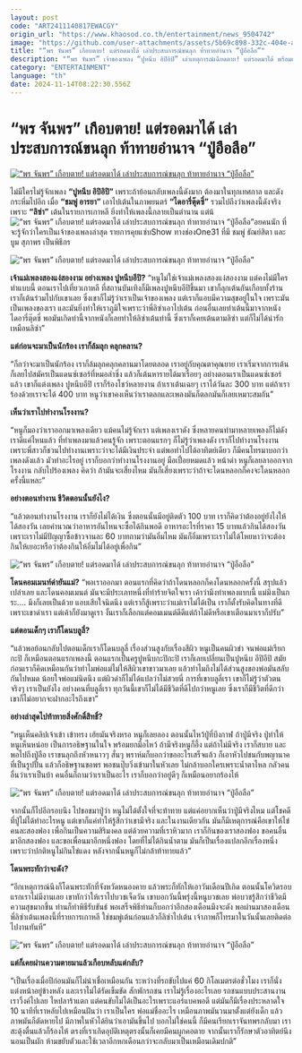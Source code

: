 ```yaml
---
layout: post
code: "ART2411140817EWACGY"
origin_url: "https://www.khaosod.co.th/entertainment/news_9504742"
image: "https://github.com/user-attachments/assets/5b69c898-332c-404e-acba-311132b79545"
title: "“พร จันพร” เกือบตาย! แต่รอดมาได้ เล่าประสบการณ์ขนลุก ท้าทายอำนาจ “ปู่อือลือ”"
description: "“พร จันพร” เจ้าของเพลง “ปูหนีบ อิปิอิปิ” เล่าเหตุการณ์เฉียดตาย! แต่รอดมาได้ พร้อมเผยประสบการณ์ชวนขนลุก ท้าทายอำนาจ “ปู่อือลือ”"
category: "ENTERTAINMENT"
language: "th"
date: 2024-11-14T08:22:30.556Z
---
```


# “พร จันพร” เกือบตาย! แต่รอดมาได้ เล่าประสบการณ์ขนลุก ท้าทายอำนาจ “ปู่อือลือ”

[![“พร จันพร” เกือบตาย! แต่รอดมาได้ เล่าประสบการณ์ขนลุก ท้าทายอำนาจ “ปู่อือลือ”](https://www.khaosod.co.th/wpapp/uploads/2024/11/ponjanpon_141167-1.jpg "“พร จันพร” เกือบตาย! แต่รอดมาได้ เล่าประสบการณ์ขนลุก ท้าทายอำนาจ “ปู่อือลือ”")](https://www.khaosod.co.th/wpapp/uploads/2024/11/ponjanpon_141167-1.jpg)

ไม่มีใครไม่รู้จักเพลง **“ปูหนีบ อิปิอิปิ”** เพราะถ้าย้อนกลับเพลงนี้ดังมาก ต้องมาในทุกเทศกาล และดังกระหึ่มไปอีก เมื่อ **“ชมพู่ อารยา”** เอาไปเต้นในภาพยนตร์ **“ไดอารี่ตุ๊ดซี่”** รวมไปถึงว่าเพลงนี้ดังจริง เพราะ **“ลิซ่า”** เต้นในรายการเกาหลี ยิ่งทำให้เพลงนี้กลายเป็นตำนาน แต่น้![“พร จันพร” เกือบตาย! แต่รอดมาได้ เล่าประสบการณ์ขนลุก ท้าทายอำนาจ “ปู่อือลือ”](https://www.khaosod.co.th/wpapp/uploads/2024/11/ponjanpon_141167-7.jpg)อยคนนัก ที่จะรู้จักว่าใครเป็นเจ้าของเพลงล่าสุด รายการคุยแซ่บShow ทางช่องOne31 ที่มี ชมพู่ ธัณย์สิตา และ บูม สุภาพร เป็นพิธีกร

![“พร จันพร” เกือบตาย! แต่รอดมาได้ เล่าประสบการณ์ขนลุก ท้าทายอำนาจ “ปู่อือลือ”](https://www.khaosod.co.th/wpapp/uploads/2024/11/ponjanpon_141167-8.jpg)

**เจ้าแม่เพลงสองแง่สองงาม อย่างเพลง ปูหนีบอีปิ?** “หนูไม่ใช่เจ้าแม่เพลงสองแง่สองงาม แต่คงไม่มีใครทำแบบนี้ ตอนเราไปเที่ยวเกาหลี ที่สถานบันเทิงก็มีเพลงปูหนีบอีปิขึ้นมา เขาก็ลุกเต้นกันเกือบทั้งร้าน เราก็เต้นร่วมไปกับเขาเลย ซึ่งเขาก็ไม่รู้ว่าเราเป็นเจ้าของเพลง แต่เราก็แอบมีความสุขอยู่ในใจ เพราะมันเป็นเพลงของเรา และมันยิ่งทำให้เราภูมิใจเพราะว่าพี่ลิซ่าเอาไปเต้น ก่อนอื่นเลยท่าเต้นนี้มาจากหนังไดอารี่ตุ๊ดซี่ พอมันเกิดท่านี้จากหนังก็เลยทำให้ลิซ่าเต้นท่านี้ ซึ่งเราก็เคยเต้นตามลิซ่า แต่ก็ไม่ได้น่ารักเหมือนลิซ่า”

**แต่ก่อนจะมาเป็นนักร้อง เราก็ล้มลุก คลุกคลาน?**

“ก็กว่าจะมาเป็นนักร้อง เราก็ล้มลุกคลุกคลานมาโดยตลอด เราอยู่กับคุณตาคุณยาย เราเริ่มจากการเต้น ก็เลยไปสมัครเป็นแดนซ์เซอร์ที่หมอลำซิ่ง แล้วก็เต้นหารายได้มาเรื่อยๆ อย่างตอนเราเป็นแดนซ์เซอร์แล้ว เขาก็แต่งเพลง ปูหนีบอีปิ เราก็ร้องโชว์หลายงาน ถ้าเราเต้นเฉยๆ เราได้วันละ 300 บาท แต่ถ้าเราร้องด้วยเราจะได้ 400 บาท หนูว่าเขาคงเห็นว่าเราตลกและเพลงมันก็ตลกมันก็เลยเหมาะสมกัน”



**เห็นว่าเราไปทำงานโรงงาน?**

“หนูก็มองว่าเราออกมาเพลงเดียว แม้คนไม่รู้จักเรา แต่เพลงเราดัง ซึ่งหลายคนทำมาหลายเพลงก็ไม่ดัง เราดีแค่ไหนแล้ว ที่ทำเพลงมาแล้วคนรู้จัก เพราะตอนแรกๆ ก็ไม่รู้ว่าเพลงดัง เราก็ไปทำงานโรงงาน เพราะพี่สาวก็ชวนไปทำงานเพราะว่าจะได้มีเงินประจำ แต่พอทำไปได้อาทิตย์เดียว ก็มีคนโทรมาบอกว่าเพลงดังแล้ว มัวทำอะไรอยู่ เราก็บอกว่าทำงานโรงงานอยู่ มือเปื่อยหมดแล้ว หน้าดำ หนูก็เลยลาออกจากโรงงาน กลับไปร้องเพลง คิดว่า ถ้ามันจะเสี่ยงไหม มันก็เสี่ยงเพราะว่าถ้าจะโดนหลอกก็คงจะโดนหลอกครั้งนี้แหละ”

**อย่างตอนทำงาน ชีวิตตอนนั้นยังไง?**

“แล้วตอนทำงานโรงงาน เราก็ยังไม่ได้เงิน ซึ่งตอนนั้นมีอยู่ติดตัว 100 บาท เราก็คิดว่าต้องอยู่ยังไงให้ได้สองวัน เลยคำนวณว่าอาหารอันไหนจะซื้อได้กินพอดี อาหารอะไรที่ราคา 15 บาทแล้วกินได้สองวัน เพราะเราไม่มีปัญญาซื้อข้าวจานละ 60 บาทถามว่ามันอิ่มไหม มันก็อิ่มเพราะเราไม่ได้โหยหาว่าจะต้องกินให้เยอะหรือว่าต้องกินให้อิ่มไม่ได้อยู่เพื่อกิน”

![“พร จันพร” เกือบตาย! แต่รอดมาได้ เล่าประสบการณ์ขนลุก ท้าทายอำนาจ “ปู่อือลือ”](https://www.khaosod.co.th/wpapp/uploads/2024/11/ponjanpon_141167-6.jpg)

**โดนคอมเมนท์ด่ายันแม่?** “พอเราออกมา ตอนแรกที่คิดว่าถ้าโดนหลอกก็คงโดนหลอกครั้งนี้ สรุปแล้วเปล่าเลย และโดนคอมเมนต์ มันจะมีประเภทหนึ่งที่ทำร้ายจิตใจเรา เค้าว่ามึงทำเพลงแบบนี้ แม่มึงเป็นกระ…. มึงก็เลยเป็นด้วย แอบเสียใจนิดนึง แต่เราก็สู้เพราะว่าแม่เราไม่ได้เป็น เราก็ตั้งรับคิดในทางที่ดี เพราะเขาด่าเรา แต่เค้าก็ยังมาดูเรา งั้นเราก็เลือกแต่คอมเมนต์ดีดีแต่ถ้าไม่ดีหรือเขาเตือนมาเราก็ปรับ”

**แต่ตอนเด็กๆ เราก็โดนบลูลี่?**

“แล้วพอย้อนกลับไปตอนเด็กเราก็โดนบลูลี่ เรื่องส่วนสูงกับเรื่องสีผิว หนูเป็นคนผิวขำ จนพ่อแม่เรียกกะปิ ก็เหมือนตอนแรกเพลงนี้ ตอนแรกเป็นครูปูหนีบกะปิกะปิ เราก็เลยเปลี่ยนเป็นปูหนีบ อีปิอีปิ สมัยก่อนเราก็คิดเหมือนกันว่าทำไมพ่อแม่ไม่ให้สีผิวเขาขาวมาเลย แล้วทำไมถึงไม่ได้ส่วนสูงของพ่อมันสลับกันไปหมด น้อยใจพ่อแม่นิดนึง แต่ผิวดำก็ไม่ได้แปลว่าไม่สวยนี่ การที่เขาบลูลี่เรา เขาก็ไม่รู้ว่าตัวตนจริงๆ เราเป็นยังไง อย่างคนที่บลูลี่เรา ทุกวันนี้เขาก็ไม่ได้มีชีวิตที่ดีไปกว่าหนูเลย ซึ่งเราก็มีชีวิตที่ดีกว่า เขาก็ไม่อยากจะฝากอะไรถึงเขา”

**อย่างล่าสุดไปท้าทายสิ่งศักดิ์สิทธิ์?**

“หนูเห็นคลิปเจ้าเข้า เข้าทรง เฮ้ยมันจริงหรอ หนูก็เลยลอง ตอนนั้นไหว้ปู่ที่บึงกาฬ ถ้าปู่มีจริง ปู่ทำให้หนูเห็นหน่อย เป็นการอธิษฐานในใจ พร้อมยกมือไหว้ ถ้ามีจริงหนูก็อึ้ง แต่ถ้าไม่มีจริง เราก็สบาย และพอไปถึงปู่ลือ เราขนลุกถึงหัวหนาวๆ สั่นๆ พราห์มก็บอกว่าขออะไรเสร็จแล้ว ก็เอาหัวไปชนกับพญานาคที่เป็นรูปปั้น แล้วก็อธิษฐานขอพร พอชนปุ๊บวิ่งเข้ามาในหัวเลย ไม่กล้าบอกใครเพราะน้ำตาไหล กลัวคนอื่นว่าเราเป็นบ้า คนอื่นก็ถามว่าเราเป็นอะไร เราก็บอกว่าอยู่ดีๆ ก็เหมือนอยากร้องไห้

![“พร จันพร” เกือบตาย! แต่รอดมาได้ เล่าประสบการณ์ขนลุก ท้าทายอำนาจ “ปู่อือลือ”](https://www.khaosod.co.th/wpapp/uploads/2024/11/ponjanpon_141167-4.jpg)

จากนั้นก็ไปอีกรอบนึง ไปขอขมาปู่ว่า หนูไม่ได้ตั้งใจที่จะท้าทาย แต่แค่อยากเห็นว่าปู่มีจริงไหม แต่โชคดีที่ปู่ไม่ได้ทำอะไรหนู แต่เขาก็แค่ทำให้รู้สึกว่าเขามีจริง และในงานเดียวกัน มันก็มีเหตุการณ์คือเขาให้ไข่คนละสองฟอง เพื่อกินเป็นความสิริมงคล แต่ด้วยความที่เราหิวมาก เราก็กินของเราสองฟอง ขอคนอื่นมาอีกสองฟอง และขอเพื่อนมาอีกหนึ่งฟอง โดยที่ไม่ได้กินน้ำตาม มันก็เป็นเรื่องแปลกอีกเรื่องหนึ่งเพราะว่าปกติหนูไม่กินไข่แดง หลังจากนั้นหนูก็ไม่กล้าท้าทายแล้ว”

**โดนพระทักว่าจะดัง?**

“อีกเหตุการณ์นึงก็โดนพระทักที่จังหวัดหนองคาย แล้วพระก็ทักให้เอาวันเดือนปีเกิด ตอนนั้นโควิดรอบแรกเราไม่มีงานเลย เขาทักว่าให้เราไปบวชเจ็ดวัน เขาบอกวันนี้พรุ่งนี้หนูบวชเลย พ่อบวชรู้สึกว่าชีวิตมีความสุขมากขึ้น ท่านก็ทำพิธีรับขันธ์ พอเสร็จพิธีท่านก็บอกว่าอีกสองเดือนมึงจะดัง พอผ่านมาสองเดือนพี่ลิซ่าเต้นเพลงนี้ที่รายการเกาหลี ใช่ชมพู่เต้นก่อนแล้วก็ลิซ่าไปเต้น เจ้าภาพก็โทรมาในวันนั้นเลยติดต่อไปงานทันที”

![“พร จันพร” เกือบตาย! แต่รอดมาได้ เล่าประสบการณ์ขนลุก ท้าทายอำนาจ “ปู่อือลือ”](https://www.khaosod.co.th/wpapp/uploads/2024/11/ponjanpon_141167-5.jpg)

**แต่ก็เคยผ่านความตายมาแล้วเกือบหลับแต่กลับ?**

“เป็นเรื่องเมื่อปีก่อนมันก็ไม่น่าเชื่อเหมือนกัน ระหว่างที่รถขับไปแค่ 60 กิโลเมตรต่อชั่วโมง เราก็นั่งแต่งหน้าอยู่ข้างหลัง และเราไม่ได้รัดเข็มขัด สักพักรถชน เราไม่รู้เรื่องอะไรเลย รถชนแบบประสานงาน เราวิ้งค์ไปเลย ไหปลาร้าแตก แต่คนขับไม่ได้เป็นอะไรเพราะแอร์แบคพอดี แต่มันก็มีเรื่องประหลาดใจ 10 นาทีที่เราหลับไปเหมือนฝันว่า เราเป็นใคร พ่อแม่ชื่ออะไร เหมือนภาพมันวนมาตั้งแต่ยังเด็ก แล้วภาพมันก็ตัดหายไป มีภาพในหัวได้ยินว่าเอามันขึ้นไป บอกไม่ใช่คนนี้ ก็มีคนเรียกเราจันทพรกลับมา เราสะดุ้งตื่นแล้วก็ร้องไห้ ตรงที่เราเกิดอุบัติเหตุตรงนั้นก็เคยมีคนผูกคอตาย จากนั้นเราก็รักษาตัวอาทิตย์นึง นอนเป็นผัก ห้ามขยับตัวและใช้เวลาอีกหกเดือนกว่าจะกลับมาเป็นเหมือนเดิมปกติ”